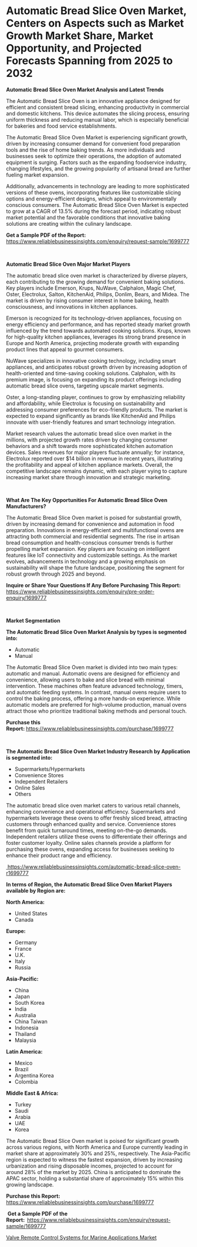 <p><h1>Automatic Bread Slice Oven Market, Centers on Aspects such as Market Growth Market Share, Market Opportunity, and Projected Forecasts Spanning from 2025 to 2032</h1></p><p><strong>Automatic Bread Slice Oven Market Analysis and Latest Trends</strong></p>
<p><p>The Automatic Bread Slice Oven is an innovative appliance designed for efficient and consistent bread slicing, enhancing productivity in commercial and domestic kitchens. This device automates the slicing process, ensuring uniform thickness and reducing manual labor, which is especially beneficial for bakeries and food service establishments.</p><p>The Automatic Bread Slice Oven Market is experiencing significant growth, driven by increasing consumer demand for convenient food preparation tools and the rise of home baking trends. As more individuals and businesses seek to optimize their operations, the adoption of automated equipment is surging. Factors such as the expanding foodservice industry, changing lifestyles, and the growing popularity of artisanal bread are further fueling market expansion.</p><p>Additionally, advancements in technology are leading to more sophisticated versions of these ovens, incorporating features like customizable slicing options and energy-efficient designs, which appeal to environmentally conscious consumers. The Automatic Bread Slice Oven Market is expected to grow at a CAGR of 13.5% during the forecast period, indicating robust market potential and the favorable conditions that innovative baking solutions are creating within the culinary landscape.</p></p>
<p><strong>Get a Sample PDF of the Report:&nbsp;</strong> <a href="https://www.reliablebusinessinsights.com/enquiry/request-sample/1699777?utm_campaign=3276&utm_medium=2&utm_source=Github&utm_content=ia&utm_term=27032025&utm_id=automatic-bread-slice-oven">https://www.reliablebusinessinsights.com/enquiry/request-sample/1699777</a></p>
<p>&nbsp;</p>
<p><strong>Automatic Bread Slice Oven Major Market Players</strong></p>
<p><p>The automatic bread slice oven market is characterized by diverse players, each contributing to the growing demand for convenient baking solutions. Key players include Emerson, Krups, NuWave, Calphalon, Magic Chef, Oster, Electrolux, Salton, KitchenAid, Philips, Donlim, Bears, and Midea. The market is driven by rising consumer interest in home baking, health consciousness, and innovations in kitchen appliances.</p><p>Emerson is recognized for its technology-driven appliances, focusing on energy efficiency and performance, and has reported steady market growth influenced by the trend towards automated cooking solutions. Krups, known for high-quality kitchen appliances, leverages its strong brand presence in Europe and North America, projecting moderate growth with expanding product lines that appeal to gourmet consumers.</p><p>NuWave specializes in innovative cooking technology, including smart appliances, and anticipates robust growth driven by increasing adoption of health-oriented and time-saving cooking solutions. Calphalon, with its premium image, is focusing on expanding its product offerings including automatic bread slice ovens, targeting upscale market segments.</p><p>Oster, a long-standing player, continues to grow by emphasizing reliability and affordability, while Electrolux is focusing on sustainability and addressing consumer preferences for eco-friendly products. The market is expected to expand significantly as brands like KitchenAid and Philips innovate with user-friendly features and smart technology integration.</p><p>Market research values the automatic bread slice oven market in the millions, with projected growth rates driven by changing consumer behaviors and a shift towards more sophisticated kitchen automation devices. Sales revenues for major players fluctuate annually; for instance, Electrolux reported over $14 billion in revenue in recent years, illustrating the profitability and appeal of kitchen appliance markets. Overall, the competitive landscape remains dynamic, with each player vying to capture increasing market share through innovation and strategic marketing.</p></p>
<p>&nbsp;</p>
<p><strong>What Are The Key Opportunities For Automatic Bread Slice Oven Manufacturers?</strong></p>
<p><p>The Automatic Bread Slice Oven market is poised for substantial growth, driven by increasing demand for convenience and automation in food preparation. Innovations in energy-efficient and multifunctional ovens are attracting both commercial and residential segments. The rise in artisan bread consumption and health-conscious consumer trends is further propelling market expansion. Key players are focusing on intelligent features like IoT connectivity and customizable settings. As the market evolves, advancements in technology and a growing emphasis on sustainability will shape the future landscape, positioning the segment for robust growth through 2025 and beyond.</p></p>
<p><strong>Inquire or Share Your Questions If Any Before Purchasing This Report:</strong> <a href="https://www.reliablebusinessinsights.com/enquiry/pre-order-enquiry/1699777?utm_campaign=3276&utm_medium=2&utm_source=Github&utm_content=ia&utm_term=27032025&utm_id=automatic-bread-slice-oven">https://www.reliablebusinessinsights.com/enquiry/pre-order-enquiry/1699777</a></p>
<p>&nbsp;</p>
<p><strong>Market Segmentation</strong></p>
<p><strong>The Automatic Bread Slice Oven Market Analysis by types is segmented into:</strong></p>
<p><ul><li>Automatic</li><li>Manual</li></ul></p>
<p><p>The Automatic Bread Slice Oven market is divided into two main types: automatic and manual. Automatic ovens are designed for efficiency and convenience, allowing users to bake and slice bread with minimal intervention. These machines often feature advanced technology, timers, and automatic feeding systems. In contrast, manual ovens require users to control the baking process, offering a more hands-on experience. While automatic models are preferred for high-volume production, manual ovens attract those who prioritize traditional baking methods and personal touch.</p></p>
<p><strong>Purchase this Report:&nbsp;</strong><a href="https://www.reliablebusinessinsights.com/purchase/1699777?utm_campaign=3276&utm_medium=2&utm_source=Github&utm_content=ia&utm_term=27032025&utm_id=automatic-bread-slice-oven">https://www.reliablebusinessinsights.com/purchase/1699777</a></p>
<p>&nbsp;</p>
<p><strong>The Automatic Bread Slice Oven Market Industry Research by Application is segmented into:</strong></p>
<p><ul><li>Supermarkets/Hypermarkets</li><li>Convenience Stores</li><li>Independent Retailers</li><li>Online Sales</li><li>Others</li></ul></p>
<p><p>The automatic bread slice oven market caters to various retail channels, enhancing convenience and operational efficiency. Supermarkets and hypermarkets leverage these ovens to offer freshly sliced bread, attracting customers through enhanced quality and service. Convenience stores benefit from quick turnaround times, meeting on-the-go demands. Independent retailers utilize these ovens to differentiate their offerings and foster customer loyalty. Online sales channels provide a platform for purchasing these ovens, expanding access for businesses seeking to enhance their product range and efficiency.</p></p>
<p><a href="https://www.reliablebusinessinsights.com/automatic-bread-slice-oven-r1699777?utm_campaign=3276&utm_medium=2&utm_source=Github&utm_content=ia&utm_term=27032025&utm_id=automatic-bread-slice-oven">&nbsp;https://www.reliablebusinessinsights.com/automatic-bread-slice-oven-r1699777</a></p>
<p><strong>In terms of Region, the Automatic Bread Slice Oven Market Players available by Region are:</strong></p>
<p>
    <p> <strong> North America: </strong>
        <ul>
            <li>United States</li>
            <li>Canada</li>
        </ul>
        </p> 
    <p> <strong> Europe: </strong>
        <ul>
            <li>Germany</li>
            <li>France</li>
            <li>U.K.</li>
            <li>Italy</li>
            <li>Russia</li>
        </ul>
        </p> 
    <p> <strong> Asia-Pacific: </strong>
        <ul>
            <li>China</li>
            <li>Japan</li>
            <li>South Korea</li>
            <li>India</li>
            <li>Australia</li>
            <li>China Taiwan</li>
            <li>Indonesia</li>
            <li>Thailand</li>
            <li>Malaysia</li>
        </ul>
        </p> 
    <p> <strong> Latin America: </strong>
        <ul>
            <li>Mexico</li>
            <li>Brazil</li>
            <li>Argentina Korea</li>
            <li>Colombia</li>
        </ul>
        </p> 
    <p> <strong> Middle East & Africa: </strong>
        <ul>
            <li>Turkey</li>
            <li>Saudi</li>
            <li>Arabia</li>
            <li>UAE</li>
            <li>Korea</li>
        </ul>
    </p>
    </p>
<p><p>The Automatic Bread Slice Oven market is poised for significant growth across various regions, with North America and Europe currently leading in market share at approximately 30% and 25%, respectively. The Asia-Pacific region is expected to witness the fastest expansion, driven by increasing urbanization and rising disposable incomes, projected to account for around 28% of the market by 2025. China is anticipated to dominate the APAC sector, holding a substantial share of approximately 15% within this growing landscape.</p></p>
<p><strong>Purchase this Report: </strong><a href="https://www.reliablebusinessinsights.com/purchase/1699777?utm_campaign=3276&utm_medium=2&utm_source=Github&utm_content=ia&utm_term=27032025&utm_id=automatic-bread-slice-oven">https://www.reliablebusinessinsights.com/purchase/1699777</a></p>
<p>&nbsp;<strong>Get a Sample PDF of the Report:&nbsp;&nbsp;</strong><a href="https://www.reliablebusinessinsights.com/enquiry/request-sample/1699777?utm_campaign=3276&utm_medium=2&utm_source=Github&utm_content=ia&utm_term=27032025&utm_id=automatic-bread-slice-oven">https://www.reliablebusinessinsights.com/enquiry/request-sample/1699777</a></p>
<p><strong></strong></p>
<p><p><a href="https://github.com/waverlyam689/Market-Research-Report-List-1/blob/main/valve-remote-control-systems-for-marine-applications-market.md?utm_campaign=3276&utm_medium=2&utm_source=Github&utm_content=ia&utm_term=27032025&utm_id=automatic-bread-slice-oven">Valve Remote Control Systems for Marine Applications Market</a></p></p>